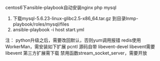 centos6下ansible-playbook自动安装nginx php mysql

1. 下载mysql-5.6.23-linux-glibc2.5-x86_64.tar.gz 到目录lnmp-playbook/roles/mysql/files
2. ansible-playbook -i host start.yml

注：
python升级之后，需要改回默认，否则yum调用报错
redis使用WorkerMan，需安装如下扩展
pcntl 源码自带
libevent-devel libevent需要
libevent 第三方扩展需下载
禁用函数stream_socket_server，需要开放
